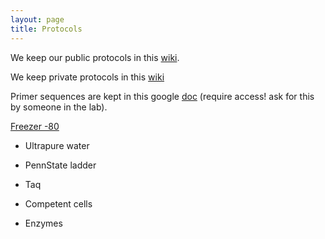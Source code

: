 ```yaml
---
layout: page
title: Protocols
---
```


We keep our public protocols in this [wiki](https://github.com/MetabolicEngineeringGroupCBMA/MetabolicEngineeringGroupCBMA.github.io/wiki).

We keep private protocols in this [wiki](https://github.com/MetabolicEngineeringGroupCBMA/genetic-work-in-progress/wiki)

Primer sequences are kept in this google [doc](https://docs.google.com/document/d/1TfKUGfgoNLhM8fXh8LbT8TxDb_vpuViC37C-xepqJY8/edit) (require access! ask for this by someone in the lab). 

[Freezer -80](https://docs.google.com/spreadsheets/d/1eqhkhCqclrUXF75M1uVdcez7PdsAuJ64UBSVO6MXB1Q/edit#gid=1901694203)

- Ultrapure water

- PennState ladder

- Taq

- Competent cells

- Enzymes
